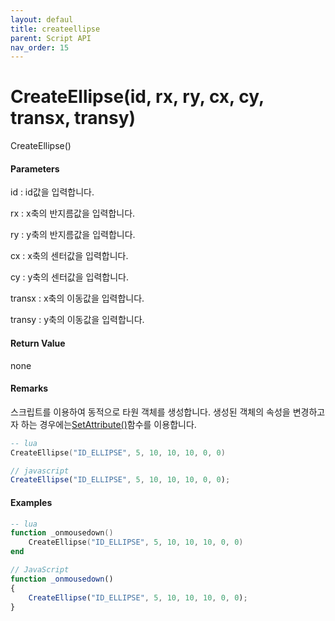 ```yaml
---
layout: defaul
title: createellipse
parent: Script API
nav_order: 15
---
```

# CreateEllipse\(id, rx, ry, cx, cy, transx, transy\)

CreateEllipse\(\)

#### Parameters

id : id값을 입력합니다.

rx : x축의 반지름값을 입력합니다.

ry : y축의 반지름값을 입력합니다.

cx : x축의 센터값을 입력합니다.

cy : y축의 센터값을 입력합니다.

transx : x축의 이동값을 입력합니다.

transy : y축의 이동값을 입력합니다.

#### Return Value

none

#### Remarks

스크립트를 이용하여 동적으로 타원 객체를 생성합니다. 생성된 객체의 속성을 변경하고자 하는 경우에는[SetAttribute\(\)](/ScriptAPI\SetAttribute.html)함수를 이용합니다.

```lua
-- lua
CreateEllipse("ID_ELLIPSE", 5, 10, 10, 10, 0, 0)
```

```js
// javascript
CreateEllipse("ID_ELLIPSE", 5, 10, 10, 10, 0, 0);
```

#### 

#### Examples

```lua
-- lua
function _onmousedown()
    CreateEllipse("ID_ELLIPSE", 5, 10, 10, 10, 0, 0)
end
```

```js
// JavaScript
function _onmousedown()
{    
    CreateEllipse("ID_ELLIPSE", 5, 10, 10, 10, 0, 0);
}
```



